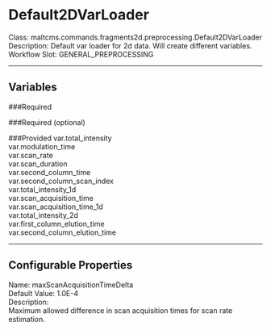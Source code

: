 # Default2DVarLoader
Class: maltcms.commands.fragments2d.preprocessing.Default2DVarLoader  
Description: Default var loader for 2d data. Will create different variables.  
Workflow Slot: GENERAL_PREPROCESSING  

---

## Variables
###Required

###Required (optional)

###Provided
var.total_intensity  
var.modulation_time  
var.scan_rate  
var.scan_duration  
var.second_column_time  
var.second_column_scan_index  
var.total_intensity_1d  
var.scan_acquisition_time  
var.scan_acquisition_time_1d  
var.total_intensity_2d  
var.first_column_elution_time  
var.second_column_elution_time  


---

## Configurable Properties
Name: maxScanAcquisitionTimeDelta  
Default Value: 1.0E-4  
Description:   
Maximum allowed difference in scan acquisition times for scan rate estimation.  

